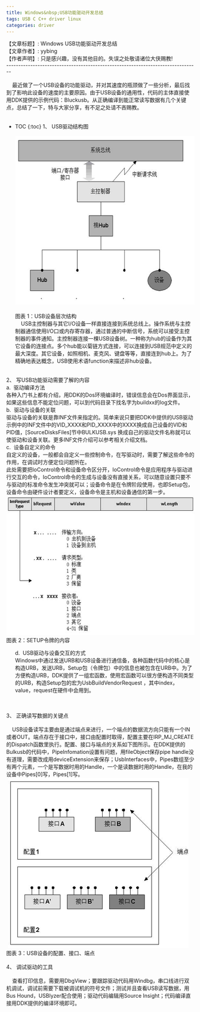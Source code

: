 ```yaml
---
title: Windows&nbsp;USB功能驱动开发总结
tags: USB C C++ driver linux
categories: driver
---
```

		
【文章标题】:&nbsp;Windows&nbsp;USB功能驱动开发总结<br>
【文章作者】:&nbsp;yybing<br>
【作者声明】:&nbsp;只是感兴趣，没有其他目的。失误之处敬请诸位大侠赐教!<br>
--------------------------------------------------------------------------------<br>
<br>
&nbsp;&nbsp;&nbsp;&nbsp;最近做了一个USB设备的功能驱动，并对其速度的瓶颈做了一些分析，最后找到了影响此设备的速度的主要原因。由于USB设备的通用性，代码的主体直接使用DDK提供的示例代码：Bluckusb。从正确编译到能正常读写数据有几个关键点，总结了一下，特与大家分享，有不足之处请不吝赐教。<br>
<br>

* TOC
{:toc}
1、&nbsp;USB驱动结构图<br>
&nbsp;<img src="/static/img/232724_td31x5u8rgbl7eu.jpg" width="558" height="451" style="cursor: pointer;" class="div_message_boxShadow">&nbsp;<br>
图表&nbsp;1：USB设备层次结构<br>
&nbsp;&nbsp;&nbsp;&nbsp;USB主控制器与其它I/O设备一样直接连接到系统总线上。操作系统与主控制器通信使用I/O口或内存寄存器，通过普通的中断信号，系统可以接受主控制器的事件通知。主控制器连接一棵USB设备树。一种称为hub的设备作为其它设备的连接点。多个hub能以菊链方式连接，可以连接到USB规范中定义的最大深度。其它设备，如照相机、麦克风、键盘等等，直接连到hub上。为了精确地表达概念，USB使用术语function来描述非hub设备。<br>
<br>
2、&nbsp;写USB功能驱动需要了解的内容<br>
a.&nbsp;&nbsp;驱动编译方法<br>
各种入门书上都有介绍，用DDK的Dos环境编译时，错误信息会在Dos界面显示，如果这些信息不能定位问题，可以到代码目录下找名字为buildxx的log文件。<br>
b.&nbsp;&nbsp;驱动与设备的关联<br>
驱动与设备的关联是靠INF文件来指定的。简单来说只要把DDK中提供的USB驱动示例中的INF文件中的VID_XXXX和PID_XXXX中的XXXX换成自己设备的VID和PID值，[SourceDisksFiles]节中BULKUSB.sys&nbsp;换成自己的驱动文件名称就可以使驱动和设备关联。更多INF文件介绍可以参考相关介绍文档。<br>
c.&nbsp;&nbsp;设备自定义的命令<br>
自定义的设备，一般都会自定义一些控制命令，在写驱动时，需要了解这些命令的作用，在调试时方便定位问题所在。<br>
此处需要把IoControl命令和设备命令区分开，IoControl命令是应用程序与驱动进行交互的命令，IoControl命令的生成与设备没有直接关系，可以随意设置只要不与驱动的标准命令发生冲突就可以；设备命令是在令牌阶段使用，也即Setup包，设备命令由硬件设计者要定义，设备命令是主机和设备通信的第一步。<br>
<img src="/static/img/232724_gubuv23285fgc1m.jpg" width="558" height="374" style="cursor: pointer;" class="div_message_boxShadow"><br>
图表&nbsp;2：SETUP令牌的内容<br>
<ul>d.&nbsp;&nbsp;USB驱动与设备交互的方式<br>
Windows中通过发送URB和USB设备进行通信备，各种函数代码中的核心是构造URB，发送URB，Setup包（令牌包）中的信息也被包含在URB中。为了方便构造URB，DDK提供了一组宏函数，使用宏函数可以很方便构造不同类型的URB，构造Setup包的宏为UsbBuildVendorRequest&nbsp;，其中index，value，request在硬件中会用到。</ul><br>
<br>
3、&nbsp;正确读写数据的关键点<br>
<br>
&nbsp;&nbsp;&nbsp;&nbsp;USB设备读写主要由是通过端点来进行，一个端点的数据流方向只能有一个IN或者OUT。端点存在于接口中，接口由配置时取得，配置主要在IRP_MJ_CREATE的Dispatch函数里执行。配置、接口与端点的关系如下图所示。在DDK提供的Bulkusb的代码中，PipeInfomation设置有问题，用fileObject保存pipe&nbsp;handle没有道理，需要改成用deviceExtension来保存；UsbInterfaces中，Pipes数组至少有两个元素，一个是写数据时用的Handle，一个是读数据时用的Handle，在我的设备中Pipes[0]写，Pipes[1]写。<br>
&nbsp;<img src="/static/img/232724_9fzp6ovz7232050.jpg" width="485" height="456" style="cursor: pointer;" class="div_message_boxShadow"><br>
图表&nbsp;3：USB设备的配置、接口、端点<br>
<br>
4、&nbsp;调试驱动的工具<br>
<br>
&nbsp;&nbsp;&nbsp;&nbsp;查看打印信息，需要用DbgView；要跟踪驱动代码用Windbg，串口线进行双机调试，调试前需要下载被调试机的符号文件；测试并且查看USB读写数据，用Bus&nbsp;Hound，USBlyzer配合使用；驱动代码编辑用Source&nbsp;Insight；代码编译直接用DDK提供的编译环境即可。<br>
<br>